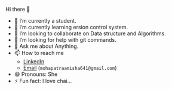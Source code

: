  Hi there 👋

- 🔭 I’m currently a student.
- 🌱 I’m currently learning ersion control system.
- 👯 I’m looking to collaborate on Data structure and Algorithms.
- 🤔 I’m looking for help with git commands.
- 💬 Ask me about Anything.
- 📫 How to reach me
   - [LinkedIn](https://www.linkedin.com/in/amisha-mohapatra-7033911b4/)
   - [Email](mailto:mohapatraamisha641@gmail.com) (`mohapatraamisha641@gmail.com`)
- 😄 Pronouns: She
- ⚡ Fun fact: I love chai...
